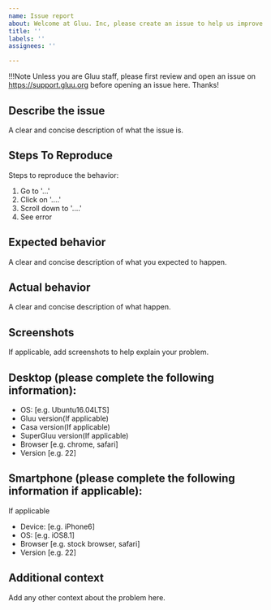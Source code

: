 ```yaml
---
name: Issue report
about: Welcome at Gluu. Inc, please create an issue to help us improve
title: ''
labels: ''
assignees: ''

---
```


!!!Note
Unless you are Gluu staff, please first review and open an issue on https://support.gluu.org before opening an issue here. Thanks!


## Describe the issue
A clear and concise description of what the issue is.

## Steps To Reproduce
Steps to reproduce the behavior:
1. Go to '...'
2. Click on '....'
3. Scroll down to '....'
4. See error

## Expected behavior
A clear and concise description of what you expected to happen.
## Actual behavior
A clear and concise description of what happen.

## Screenshots
If applicable, add screenshots to help explain your problem.

## Desktop (please complete the following information):
 - OS: [e.g. Ubuntu16.04LTS]
 - Gluu version(If applicable)
 - Casa version(If applicable)
 - SuperGluu version(If applicable)
 - Browser [e.g. chrome, safari]
 - Version [e.g. 22]

## Smartphone (please complete the following information if applicable):
If applicable
 - Device: [e.g. iPhone6]
 - OS: [e.g. iOS8.1]
 - Browser [e.g. stock browser, safari]
 - Version [e.g. 22]

## Additional context
Add any other context about the problem here.
